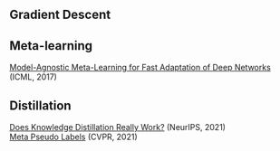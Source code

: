 
## Gradient Descent

## Meta-learning

[Model-Agnostic Meta-Learning for Fast Adaptation of Deep Networks](http://proceedings.mlr.press/v70/finn17a/finn17a.pdf) (ICML, 2017)

## Distillation
[Does Knowledge Distillation Really Work?](https://arxiv.org/pdf/2106.05945.pdf) (NeurIPS, 2021) <br>
[Meta Pseudo Labels](https://arxiv.org/pdf/2003.10580.pdf) (CVPR, 2021) <br>

